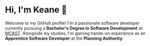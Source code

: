 # Hi, I'm Keane 👋

Welcome to my GitHub profile! I'm a passionate software developer currently pursuing a **Bachelor's Degree in Software Development** at [MCAST](https://www.mcast.edu.mt/). Alongside my studies, I'm gaining hands-on experience as an **Apprentice Software Developer** at the **Planning Authority**.
